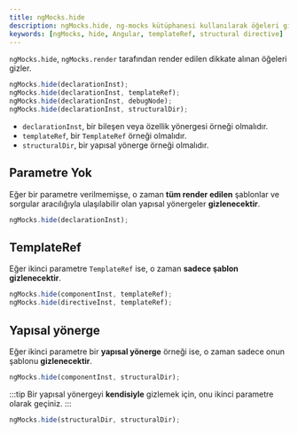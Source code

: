 ```yaml
---
title: ngMocks.hide
description: ngMocks.hide, ng-mocks kütüphanesi kullanılarak öğeleri gizleme işlevini sağlar. Bu belge, `declarationInst`, `templateRef`, ve `structuralDir` gibi parametrelerin nasıl kullanılacağını açıklar.
keywords: [ngMocks, hide, Angular, templateRef, structural directive]
---
```


`ngMocks.hide`, `ngMocks.render` tarafından render edilen dikkate alınan öğeleri gizler.

```ts
ngMocks.hide(declarationInst);
ngMocks.hide(declarationInst, templateRef);
ngMocks.hide(declarationInst, debugNode);
ngMocks.hide(declarationInst, structuralDir);
```

- `declarationInst`, bir bileşen veya özellik yönergesi örneği olmalıdır.
- `templateRef`, bir `TemplateRef` örneği olmalıdır.
- `structuralDir`, bir yapısal yönerge örneği olmalıdır.

## Parametre Yok

Eğer bir parametre verilmemişse, o zaman **tüm render edilen** şablonlar ve sorgular aracılığıyla ulaşılabilir olan yapısal yönergeler **gizlenecektir**.

```ts
ngMocks.hide(declarationInst);
```

## TemplateRef

Eğer ikinci parametre `TemplateRef` ise, o zaman **sadece şablon** **gizlenecektir**.

```ts
ngMocks.hide(componentInst, templateRef);
ngMocks.hide(directiveInst, templateRef);
```

## Yapısal yönerge

Eğer ikinci parametre bir **yapısal yönerge** örneği ise, o zaman sadece onun şablonu **gizlenecektir**.

```ts
ngMocks.hide(componentInst, structuralDir);
```

:::tip
Bir yapısal yönergeyi **kendisiyle** gizlemek için, onu ikinci parametre olarak geçiniz.
:::

```ts
ngMocks.hide(structuralDir, structuralDir);
```